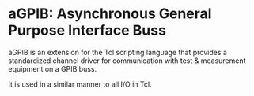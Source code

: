 # aGPIB: Asynchronous General Purpose Interface Buss

aGPIB is an extension for the Tcl scripting language that provides a standardized
channel driver for communication with test & measurement equipment on a GPIB buss.

It is used in a similar manner to all I/O in Tcl.
